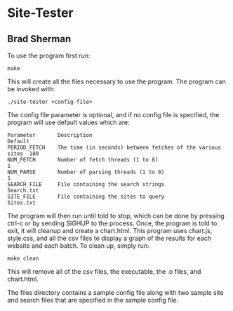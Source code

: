 Site-Tester
===========

Brad Sherman
------------

To use the program first run:

    make

This will create all the files necessary to use the program. The program can be invoked with:

    ./site-tester <config-file>

The config file parameter is optional, and if no config file is specified, the program will use default values which are:

    Parameter       Description                                                 Default
    PERIOD_FETCH    The time (in seconds) between fetches of the various sites  180
    NUM_FETCH       Number of fetch threads (1 to 8)                            1
    NUM_PARSE       Number of parsing threads (1 to 8)                          1
    SEARCH_FILE     File containing the search strings                          Search.txt
    SITE_FILE       File containing the sites to query                          Sites.txt

The program will then run until told to stop, which can be done by pressing ctrl-c or by sending SIGHUP to the process. Once, the program is told to exit, it will cleanup and create a chart.html. This program uses chart.js, style.css, and all the csv files to display a graph of the results for each website and each batch. To clean up, simply run:

    make clean

This will remove all of the csv files, the executable, the .o files, and chart.html.

The files directory contains a sample config file along with two sample site and search files that are specified in the sample config file.